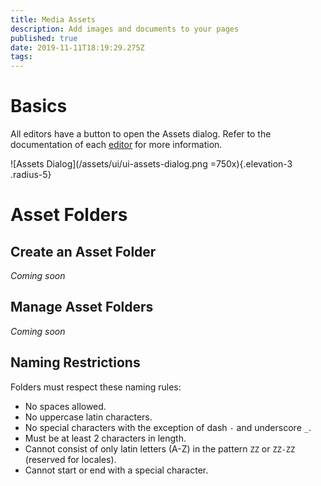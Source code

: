 ```yaml
---
title: Media Assets
description: Add images and documents to your pages
published: true
date: 2019-11-11T18:19:29.275Z
tags: 
---
```


# Basics

All editors have a button to open the Assets dialog. Refer to the documentation of each [editor](/editors) for more information.

![Assets Dialog](/assets/ui/ui-assets-dialog.png =750x){.elevation-3 .radius-5}

# Asset Folders

## Create an Asset Folder

*Coming soon*

## Manage Asset Folders

*Coming soon*

## Naming Restrictions

Folders must respect these naming rules:

- No spaces allowed.
- No uppercase latin characters.
- No special characters with the exception of dash `-` and underscore `_`.
- Must be at least 2 characters in length.
- Cannot consist of only latin letters (A-Z) in the pattern `ZZ` or `ZZ-ZZ` (reserved for locales).
- Cannot start or end with a special character.
